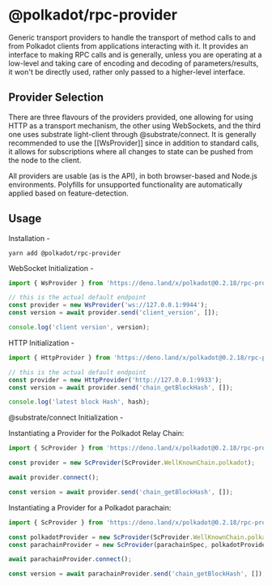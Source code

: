 # @polkadot/rpc-provider

Generic transport providers to handle the transport of method calls to and from Polkadot clients from applications interacting with it. It provides an interface to making RPC calls and is generally, unless you are operating at a low-level and taking care of encoding and decoding of parameters/results, it won't be directly used, rather only passed to a higher-level interface.

## Provider Selection

There are three flavours of the providers provided, one allowing for using HTTP as a transport mechanism, the other using WebSockets, and the third one uses substrate light-client through @substrate/connect. It is generally recommended to use the [[WsProvider]] since in addition to standard calls, it allows for subscriptions where all changes to state can be pushed from the node to the client.

All providers are usable (as is the API), in both browser-based and Node.js environments. Polyfills for unsupported functionality are automatically applied based on feature-detection.

## Usage

Installation -

```
yarn add @polkadot/rpc-provider
```

WebSocket Initialization -

```javascript
import { WsProvider } from 'https://deno.land/x/polkadot@0.2.18/rpc-provider/mod.ts';

// this is the actual default endpoint
const provider = new WsProvider('ws://127.0.0.1:9944');
const version = await provider.send('client_version', []);

console.log('client version', version);
```

HTTP Initialization -

```javascript
import { HttpProvider } from 'https://deno.land/x/polkadot@0.2.18/rpc-provider/mod.ts';

// this is the actual default endpoint
const provider = new HttpProvider('http://127.0.0.1:9933');
const version = await provider.send('chain_getBlockHash', []);

console.log('latest block Hash', hash);
```

@substrate/connect Initialization -

Instantiating a Provider for the Polkadot Relay Chain:
```javascript
import { ScProvider } from 'https://deno.land/x/polkadot@0.2.18/rpc-provider/mod.ts';

const provider = new ScProvider(ScProvider.WellKnownChain.polkadot);

await provider.connect();

const version = await provider.send('chain_getBlockHash', []);
```

Instantiating a Provider for a Polkadot parachain:
```javascript
import { ScProvider } from 'https://deno.land/x/polkadot@0.2.18/rpc-provider/mod.ts';

const polkadotProvider = new ScProvider(ScProvider.WellKnownChain.polkadot);
const parachainProvider = new ScProvider(parachainSpec, polkadotProvider);

await parachainProvider.connect();

const version = await parachainProvider.send('chain_getBlockHash', []);
```
